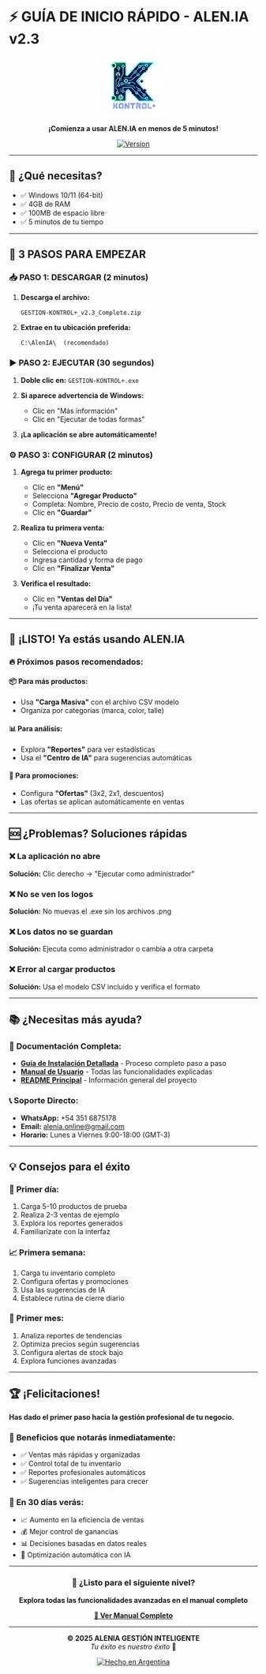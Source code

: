 # ⚡ GUÍA DE INICIO RÁPIDO - ALEN.IA v2.3

<div align="center">
  <img src="../LOGO APP.png" alt="Alen.iA Logo" width="120"/>
  
  **¡Comienza a usar ALEN.IA en menos de 5 minutos!**
  
  [![Version](https://img.shields.io/badge/version-2.3-blue.svg)](https://github.com/vjlale/GESTION-KONTROL-)
</div>

---

## 🎯 ¿Qué necesitas?

- ✅ Windows 10/11 (64-bit)
- ✅ 4GB de RAM
- ✅ 100MB de espacio libre
- ✅ 5 minutos de tu tiempo

---

## 🚀 3 PASOS PARA EMPEZAR

### 📥 **PASO 1: DESCARGAR (2 minutos)**

1. **Descarga el archivo:**
   ```
   GESTION-KONTROL+_v2.3_Complete.zip
   ```
   
2. **Extrae en tu ubicación preferida:**
   ```
   C:\AlenIA\  (recomendado)
   ```

### ▶️ **PASO 2: EJECUTAR (30 segundos)**

1. **Doble clic en:** `GESTION-KONTROL+.exe`

2. **Si aparece advertencia de Windows:**
   - Clic en "Más información"
   - Clic en "Ejecutar de todas formas"

3. **¡La aplicación se abre automáticamente!**

### ⚙️ **PASO 3: CONFIGURAR (2 minutos)**

1. **Agrega tu primer producto:**
   - Clic en **"Menú"**
   - Selecciona **"Agregar Producto"**
   - Completa: Nombre, Precio de costo, Precio de venta, Stock
   - Clic en **"Guardar"**

2. **Realiza tu primera venta:**
   - Clic en **"Nueva Venta"**
   - Selecciona el producto
   - Ingresa cantidad y forma de pago
   - Clic en **"Finalizar Venta"**

3. **Verifica el resultado:**
   - Clic en **"Ventas del Día"**
   - ¡Tu venta aparecerá en la lista!

---

## 🎉 ¡LISTO! Ya estás usando ALEN.IA

### 🔥 **Próximos pasos recomendados:**

#### **📦 Para más productos:**
- Usa **"Carga Masiva"** con el archivo CSV modelo
- Organiza por categorías (marca, color, talle)

#### **📊 Para análisis:**
- Explora **"Reportes"** para ver estadísticas
- Usa el **"Centro de IA"** para sugerencias automáticas

#### **🎁 Para promociones:**
- Configura **"Ofertas"** (3x2, 2x1, descuentos)
- Las ofertas se aplican automáticamente en ventas

---

## 🆘 ¿Problemas? Soluciones rápidas

### ❌ **La aplicación no abre**
**Solución:** Clic derecho → "Ejecutar como administrador"

### ❌ **No se ven los logos**
**Solución:** No muevas el .exe sin los archivos .png

### ❌ **Los datos no se guardan**
**Solución:** Ejecuta como administrador o cambia a otra carpeta

### ❌ **Error al cargar productos**
**Solución:** Usa el modelo CSV incluido y verifica el formato

---

## 📚 ¿Necesitas más ayuda?

### 📖 **Documentación Completa:**
- **[Guía de Instalación Detallada](GUIA_INSTALACION_COMPLETA.md)** - Proceso completo paso a paso
- **[Manual de Usuario](../GUIA_USUARIO_COMPLETA.html)** - Todas las funcionalidades explicadas
- **[README Principal](../README.md)** - Información general del proyecto

### 📞 **Soporte Directo:**
- **WhatsApp:** +54 351 6875178
- **Email:** alenia.online@gmail.com
- **Horario:** Lunes a Viernes 9:00-18:00 (GMT-3)

---

## 💡 Consejos para el éxito

### 🎯 **Primer día:**
1. Carga 5-10 productos de prueba
2. Realiza 2-3 ventas de ejemplo
3. Explora los reportes generados
4. Familiarízate con la interfaz

### 📈 **Primera semana:**
1. Carga tu inventario completo
2. Configura ofertas y promociones
3. Usa las sugerencias de IA
4. Establece rutina de cierre diario

### 🚀 **Primer mes:**
1. Analiza reportes de tendencias
2. Optimiza precios según sugerencias
3. Configura alertas de stock bajo
4. Explora funciones avanzadas

---

## 🏆 ¡Felicitaciones!

**Has dado el primer paso hacia la gestión profesional de tu negocio.**

### 🌟 **Beneficios que notarás inmediatamente:**
- ✅ Ventas más rápidas y organizadas
- ✅ Control total de tu inventario
- ✅ Reportes profesionales automáticos
- ✅ Sugerencias inteligentes para crecer

### 🎯 **En 30 días verás:**
- 📈 Aumento en la eficiencia de ventas
- 💰 Mejor control de ganancias
- 📊 Decisiones basadas en datos reales
- 🤖 Optimización automática con IA

---

<div align="center">

### 🚀 **¿Listo para el siguiente nivel?**

**Explora todas las funcionalidades avanzadas en el manual completo**

**[📖 Ver Manual Completo](../GUIA_USUARIO_COMPLETA.html)**

---

**© 2025 ALENIA GESTIÓN INTELIGENTE**  
*Tu éxito es nuestro éxito* 🎯

[![Hecho en Argentina](https://img.shields.io/badge/Hecho%20en-Argentina%20🇦🇷-blue.svg)](https://github.com/vjlale/GESTION-KONTROL-)

</div>